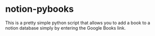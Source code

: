 # notion-pybooks
This is a pretty simple python script that allows you to add a book to a notion database simply by entering the Google Books link.

